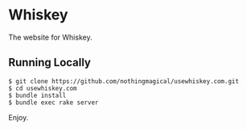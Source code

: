 # Whiskey

The website for Whiskey.

## Running Locally

    $ git clone https://github.com/nothingmagical/usewhiskey.com.git
    $ cd usewhiskey.com
    $ bundle install
    $ bundle exec rake server

Enjoy.

